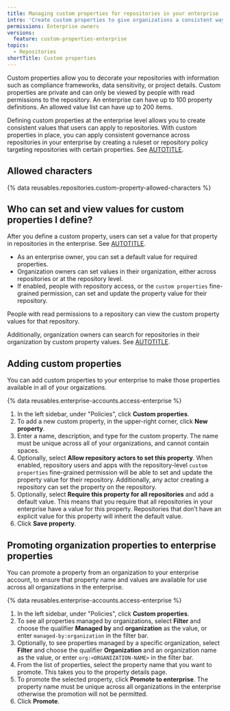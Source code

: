```yaml
---
title: Managing custom properties for repositories in your enterprise
intro: 'Create custom properties to give organizations a consistent way to categorize repositories.'
permissions: Enterprise owners
versions:
  feature: custom-properties-enterprise
topics:
  - Repositories
shortTitle: Custom properties
---
```


Custom properties allow you to decorate your repositories with information such as compliance frameworks, data sensitivity, or project details. Custom properties are private and can only be viewed by people with read permissions to the repository. An enterprise can have up to 100 property definitions. An allowed value list can have up to 200 items.

Defining custom properties at the enterprise level allows you to create consistent values that users can apply to repositories. With custom properties in place, you can apply consistent governance across repositories in your enterprise by creating a ruleset or repository policy targeting repositories with certain properties. See [AUTOTITLE](/admin/managing-accounts-and-repositories/managing-repositories-in-your-enterprise/governing-how-people-use-repositories-in-your-enterprise).

## Allowed characters

{% data reusables.repositories.custom-property-allowed-characters %}

## Who can set and view values for custom properties I define?

After you define a custom property, users can set a value for that property in repositories in the enterprise. See [AUTOTITLE](/organizations/managing-organization-settings/managing-custom-properties-for-repositories-in-your-organization#setting-values-for-repositories-in-your-organization).

* As an enterprise owner, you can set a default value for required properties.
* Organization owners can set values in their organization, either across repositories or at the repository level.
* If enabled, people with repository access, or the `custom properties` fine-grained permission, can set and update the property value for their repository.

People with read permissions to a repository can view the custom property values for that repository.

Additionally, organization owners can search for repositories in their organization by custom property values. See [AUTOTITLE](/organizations/managing-organization-settings/managing-custom-properties-for-repositories-in-your-organization#searching-and-filtering-repositories-by-custom-property-values).

## Adding custom properties

You can add custom properties to your enterprise to make those properties available in all of your orgaizations.

{% data reusables.enterprise-accounts.access-enterprise %}
1. In the left sidebar, under "Policies", click **Custom properties**.
1. To add a new custom property, in the upper-right corner, click **New property**.
1. Enter a name, description, and type for the custom property. The name must be unique across all of your organizations, and cannot contain spaces.
1. Optionally, select **Allow repository actors to set this property**. When enabled, repository users and apps with the repository-level `custom properties` fine-grained permission will be able to set and update the property value for their repository. Additionally, any actor creating a repository can set the property on the repository.
1. Optionally, select **Require this property for all repositories** and add a default value. This means that you require that all repositories in your enterprise have a value for this property. Repositories that don’t have an explicit value for this property will inherit the default value.
1. Click **Save property**.

## Promoting organization properties to enterprise properties

You can promote a property from an organization to your enterprise account, to ensure that property name and values are available for use across all organizations in the enterprise.

{% data reusables.enterprise-accounts.access-enterprise %}
1. In the left sidebar, under "Policies", click **Custom properties**.
1. To see all properties managed by organizations, select **Filter** and choose the qualifier **Managed by** and **organization** as the value, or enter `managed-by:organization` in the filter bar.
1. Optionally, to see properties managed by a specific organization, select **Filter** and choose the qualifier **Organization** and an organization name as the value, or enter `org:<ORGANIZATION-NAME>` in the filter bar.
1. From the list of properties, select the property name that you want to promote. This takes you to the property details page.
1. To promote the selected property, click **Promote to enterprise**. The property name must be unique across all organizations in the enterprise otherwise the promotion will not be permitted.
1. Click **Promote**.
